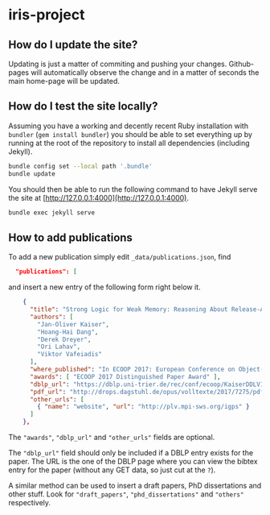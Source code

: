 # iris-project

## How do I update the site?

Updating is just a matter of commiting and pushing your changes. Github-pages will automatically observe the change and in a matter of seconds the main home-page will be updated. 

## How do I test the site locally?

Assuming you have a working and decently recent Ruby installation with `bundler` (`gem install bundler`) you should be able to set everything up by running at the root of the repository to install all dependencies (including Jekyll).
```bash
bundle config set --local path '.bundle'
bundle update
```
You should then be able to run the following command to have Jekyll serve the site at [http://127.0.0.1:4000](http://127.0.0.1:4000).
```bash
bundle exec jekyll serve
```

## How to add publications

To add a new publication simply edit `_data/publications.json`, find
```json
  "publications": [
```
and insert a new entry of the following form right below it.
```json
    {
      "title": "Strong Logic for Weak Memory: Reasoning About Release-Acquire Consistency in Iris",
      "authors": [
        "Jan-Oliver Kaiser",
        "Hoang-Hai Dang",
        "Derek Dreyer",
        "Ori Lahav",
        "Viktor Vafeiadis"
      ],
      "where_published": "In ECOOP 2017: European Conference on Object-Oriented Programming",
      "awards": [ "ECOOP 2017 Distinguished Paper Award" ],
      "dblp_url": "https://dblp.uni-trier.de/rec/conf/ecoop/KaiserDDLV17.html",
      "pdf_url": "http://drops.dagstuhl.de/opus/volltexte/2017/7275/pdf/LIPIcs-ECOOP-2017-17.pdf",
      "other_urls": [
        { "name": "website", "url": "http://plv.mpi-sws.org/igps" }
      ]
    },
```

The `"awards"`, `"dblp_url"` and `"other_urls"` fields are optional.

The `"dblp_url"` field should only be included if a DBLP entry exists for the paper. The URL is the one of the DBLP page where you can view the bibtex entry for the paper (without any GET data, so just cut at the `?`).

A similar method can be used to insert a draft papers, PhD dissertations and other stuff. Look for `"draft_papers"`, `"phd_dissertations"` and `"others"` respectively.
